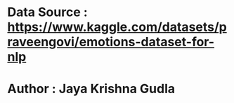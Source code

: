 # Data Source : https://www.kaggle.com/datasets/praveengovi/emotions-dataset-for-nlp


# Author : Jaya Krishna Gudla
